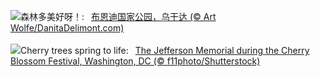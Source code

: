 ![](https://www.bing.com/th?id=OHR.BwindiNationalForest_ZH-CN0436137473_UHD.jpg&w=1000)森林多美好呀！:&nbsp;&ensp;[布恩迪国家公园，乌干达 (© Art Wolfe/DanitaDelimont.com)](https://www.bing.com/th?id=OHR.BwindiNationalForest_ZH-CN0436137473_UHD.jpg)
<br><br/>
![](https://www.bing.com/th?id=OHR.CherryBlossomsDC_EN-US3285783737_UHD.jpg&w=1000)Cherry trees spring to life:&nbsp;&ensp;[The Jefferson Memorial during the Cherry Blossom Festival, Washington, DC (© f11photo/Shutterstock)](https://www.bing.com/th?id=OHR.CherryBlossomsDC_EN-US3285783737_UHD.jpg)
<br><br/>
